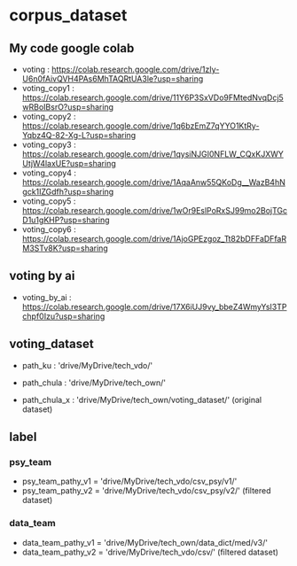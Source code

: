 # corpus_dataset

## My code google colab
- voting : https://colab.research.google.com/drive/1zIy-U6n0fAivQVH4PAs6MhTAQRtUA3le?usp=sharing
- voting_copy1 : https://colab.research.google.com/drive/11Y6P3SxVDo9FMtedNvqDcj5wRBoIBsrO?usp=sharing
- voting_copy2 : https://colab.research.google.com/drive/1q6bzEmZ7qYYO1KtRy-Yqbz4Q-82-Xg-L?usp=sharing
- voting_copy3 : https://colab.research.google.com/drive/1qysiNJGI0NFLW_CQxKJXWYUtjW4laxUE?usp=sharing
- voting_copy4 : https://colab.research.google.com/drive/1AqaAnw55QKoDg__WazB4hNgck1IZGdfh?usp=sharing
- voting_copy5 : https://colab.research.google.com/drive/1wOr9EslPoRxSJ99mo2BojTGcD1u1gKHP?usp=sharing
- voting_copy6 : https://colab.research.google.com/drive/1AjoGPEzgoz_Tt82bDFFaDFfaRM3STv8K?usp=sharing


## voting by ai
- voting_by_ai : https://colab.research.google.com/drive/17X6iUJ9vy_bbeZ4WmyYsI3TPchpf0Izu?usp=sharing



## voting_dataset
- path_ku : 'drive/MyDrive/tech_vdo/'

- path_chula : 'drive/MyDrive/tech_own/'
- path_chula_x : 'drive/MyDrive/tech_own/voting_dataset/' (original dataset)

## label
### psy_team
- psy_team_pathy_v1 = 'drive/MyDrive/tech_vdo/csv_psy/v1/' 
- psy_team_pathy_v2 = 'drive/MyDrive/tech_vdo/csv_psy/v2/' (filtered dataset)
### data_team
- data_team_pathy_v1 = 'drive/MyDrive/tech_own/data_dict/med/v3/'
- data_team_pathy_v2 = 'drive/MyDrive/tech_vdo/csv/' (filtered dataset)

